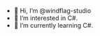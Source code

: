 - 👋 Hi, I’m @windflag-studio
- 👀 I’m interested in C#.
- 🌱 I’m currently learning C#.

<!---
windflag-studio/windflag-studio is a ✨ special ✨ repository because its `README.md` (this file) appears on your GitHub profile.
You can click the Preview link to take a look at your changes.
--->
